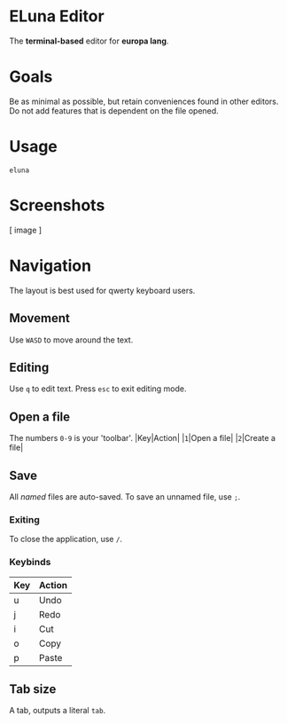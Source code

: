 # ELuna Editor
The **terminal-based** editor for **europa lang**.

# Goals
Be as minimal as possible, but retain conveniences found in other editors. Do not add features that is dependent on the file opened.

# Usage
```
eluna
```

# Screenshots
[ image ]

# Navigation
The layout is best used for qwerty keyboard users.

## Movement
Use `WASD` to move around the text.

## Editing
Use `q` to edit text. Press `esc` to exit editing mode.

## Open a file
The numbers `0-9` is your 'toolbar'.
|Key|Action|
|`1`|Open a file|
|`2`|Create a file|

## Save
All *named* files are auto-saved. To save an unnamed file, use `;`.

### Exiting
To close the application, use `/`.

### Keybinds
|Key|Action|
|--|--|
|u|Undo|
|j|Redo|
|i|Cut|
|o|Copy|
|p|Paste|

## Tab size
A tab, outputs a literal `tab`.